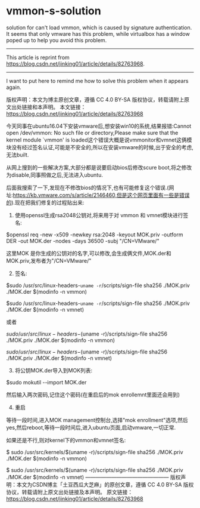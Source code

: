 # vmmon-s-solution
solution for can't load vmmon, which is caused by signature authentication.  
It seems that only vmware has this problem, while virtualbox has a window poped up to help you avoid this problem.  

***
This article is reprint from https://blog.csdn.net/jinking01/article/details/82763968.
***
I want to put here to remind me how to solve this problem when it appears again.

版权声明：本文为博主原创文章，遵循 CC 4.0 BY-SA 版权协议，转载请附上原文出处链接和本声明。
本文链接：https://blog.csdn.net/jinking01/article/details/82763968

今天同事在ubuntu16.04下安装vmware后,想安装win10的系统,结果报错:Cannot open /dev/vmmon: No such file or directory,Please make sure that the kernel module `vmmon' is loaded这个错误大概是说vmmonitor和vmnet这俩模块没有经过签名认证,可能是不安全的,所以在安装vmware的时候,出于安全的考虑,无法built.

从网上搜到的一些解决方案,大部分都是说要启动bios后修改scure boot,将之修改为disable,同事照做之后,无法进入ubuntu.

后面我搜索了一下,发现在不修改bios的情况下,也有可能修复这个错误.(网址:https://kb.vmware.com/s/article/2146460,但是这个网页里面有一些是错误的).现在把我们修复的过程贴出来:

1. 使用openssl生成rsa2048公钥对,将来用于对 vmmon 和 vmnet模块进行签名:

$openssl req -new -x509 -newkey rsa:2048 -keyout MOK.priv -outform DER -out MOK.der -nodes -days 36500 -subj "/CN=VMware/"

这里MOK 是你生成的公钥对的名字,可以修改,会生成俩文件,MOK.der和MOK.priv,发布者为"/CN=VMware/"

2. 签名:

$sudo /usr/src/linux-headers-`uname -r`/scripts/sign-file sha256 ./MOK.priv ./MOK.der $(modinfo -n vmmon)

$sudo /usr/src/linux-headers-`uname -r`/scripts/sign-file sha256 ./MOK.priv ./MOK.der $(modinfo -n vmnet)

或者

$sudo /usr/src/linux-headers-$(uname -r)/scripts/sign-file sha256 ./MOK.priv ./MOK.der $(modinfo -n vmmon)

$sudo /usr/src/linux-headers-$(uname -r)/scripts/sign-file sha256 ./MOK.priv ./MOK.der $(modinfo -n vmnet)

3. 将公钥MOK.der导入到MOK列表:

$sudo mokutil --import MOK.der

然后输入两次密码,记住这个密码(在重启后的mok enrollemnt里面还会用到)

4. 重启

等待一段时间,进入MOK management控制台,选择"mok enrollment"选项,然后yes,然后reboot,等待一段时间后,进入ubuntu页面,启动vmware,一切正常.

如果还是不行,则对kernel下的vmmon和vmnet签名:

$ sudo /usr/src/kernels/$(uname -r)/scripts/sign-file sha256 ./MOK.priv ./MOK.der $(modinfo -n vmmon)

$ sudo /usr/src/kernels/$(uname -r)/scripts/sign-file sha256 ./MOK.priv ./MOK.der $(modinfo -n vmnet)
————————————————
版权声明：本文为CSDN博主「土豆西瓜大芝麻」的原创文章，遵循 CC 4.0 BY-SA 版权协议，转载请附上原文出处链接及本声明。
原文链接：https://blog.csdn.net/jinking01/article/details/82763968
